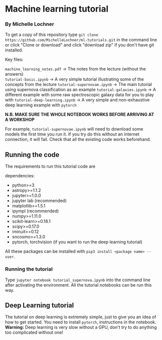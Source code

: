 # Machine learning tutorial 
### By Michelle Lochner

To get a copy of this repository type `git clone https://github.com/MichelleLochner/ml-tutorials.git` in the command line or click "Clone or download" and click "download zip" if you don't have git installed.

Key files:

`machine_learning_notes.pdf` -> The notes from the lecture (without the answers) <br>
`tutorial-basic.ipynb` -> A very simple tutorial illustrating some of the concepts from the lecture
`tutorial-supernovae.ipynb` -> The main tutorial using supernova classification as an example
`tutorial-galaxies.ipynb` -> A different example with some raw spectroscopic galaxy data for you to play with
`tutorial-deep-learning.ipynb` -> A very simple and non-exhaustive deep learning example with `pytorch`

**N.B. MAKE SURE THE WHOLE NOTEBOOK WORKS BEFORE ARRIVING AT A WORKSHOP**

For example, `tutorial-supernovae.ipynb` will need to download some models the first time you run it. If you try do this without an internet connection, it will fail. Check that all the existing code works beforehand.

## Running the code

The requirements to run this tutorial code are

dependencies:
  - python>=3
  - astropy>=1.1.2
  - jupyter>=1.0.0
  - jupyter lab (recommended)
  - matplotlib>=1.5.1
  - ipympl (recommended)
  - numpy>=1.11.0
  - scikit-learn>=0.18.1
  - scipy>=0.17.0
  - iminuit>=0.12
  - sncosmo>=1.3.0
  - pytorch, torchvision (if you want to run the deep learning tutorial)

All these packages can be installed with `pip3 install <package name> --user`.

### Running the tutorial

Type `jupyter notebook tutorial_supernova.ipynb` into the command line after activating the environment. All the tutorial notebooks can be run this way.

## Deep Learning tutorial

The tutorial on deep learning is extremely simple, just to give you an idea of how to get started. You need to install `pytorch`, instructions in the notebook. **Warning:** Deep learning is very slow without a GPU, don't try to do anything too complicated without one!

